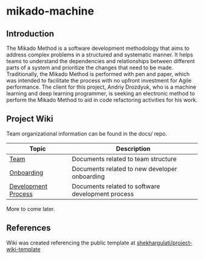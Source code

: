 # mikado-machine

## Introduction

The Mikado Method is a software development methodology that aims to address complex problems in a structured and systematic manner. It helps teams to understand the dependencies and relationships between different parts of a system and prioritize the changes that need to be made. Traditionally, the Mikado Method is performed with pen and paper, which was intended to facilitate the process with no upfront investment for Agile performance. The client for this project, Andriy Drozdyuk, who is a machine learning and deep learning programmer, is seeking an electronic method to perform the Mikado Method to aid in code refactoring activities for his work.

## Project Wiki

Team organizational information can be found in the docs/ repo.

| Topic                                                 | Description                                                  |
| ----------------------------------------------------- | ------------------------------------------------------------ |
| [Team](docs/01-team)                                     | Documents related to team structure                          |
| [Onboarding](docs/02-onboarding)                         | Documents related to new developer onboarding                |
| [Development Process](docs/03-development-process)       | Documents related to software development process            |

More to come later.

## References

Wiki was created referencing the public template at [shekhargulati/project-wiki-template](https://github.com/shekhargulati/project-wiki-template)